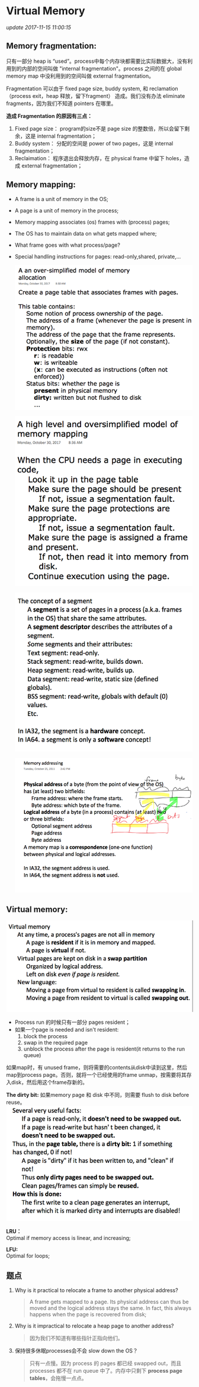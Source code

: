 # Virtual Memory

_update 2017-11-15 11:00:15_

## Memory fragmentation:

只有一部分 heap is “used”。process中每个内存块都需要比实际数据大，没有利用到的内部的空间叫做 "internal fragmentation"。process 之间的在 global memory map 中没利用到的空间叫做 external fragmentation。

Fragmentation 可以由于 fixed page size, buddy system, 和 reclamation（process exit，heap 释放，留下fragment） 造成。我们没有办法 eliminate fragments，因为我们不知道 pointers 在哪里。

**造成 Fragmentation 的原因有三点：**

1. Fixed page size： program的size不是 page size 的整数倍，所以会留下剩余，这是 internal fragmentation；
2. Buddy system： 分配的空间是 power of two pages，这是 internal fragmentation；
3. Reclaimation： 程序退出会释放内存，在 physical frame 中留下 holes，造成 external fragmentation；

## Memory mapping:

* A frame is a unit of memory in the OS;
* A page is a unit of memory  in the process;
* Memory mapping associates \(os\) frames with \(process\) pages;
* The OS has to maintain data on what gets mapped where;
* What frame goes with what process/page?
* Special handling instructions for pages: read-only,shared, private,...

  ![](../.gitbook/assets/screen-shot-2017-11-15-at-11.42.56-am%20%281%29.png)

  ![](../.gitbook/assets/Screen%20Shot%202017-11-15%20at%2012.13.57%20PM%20%281%29.png)

  ![](../.gitbook/assets/Screen%20Shot%202017-11-15%20at%2012.17.55%20PM%20%281%29%20%281%29%20%281%29%20%281%29.png)

  ![](../.gitbook/assets/screen-shot-2017-11-15-at-12.20.26-pm.png)

## Virtual memory:

![](../.gitbook/assets/Screen%20Shot%202017-11-15%20at%2012.26.19%20PM%20%281%29.png)

* Process run 的时候只有一部分 pages resident；
* 如果一个page is needed and isn't resident:
  1. block the process
  2. swap in the required page
  3. unblock the process after the page is resident\(it returns to the run queue\)

如果map时，有 unused frame，则将需要的contents从disk中读到这里，然后map到process page。否则，就将一个已经使用的frame unmap，按需要将其存入disk，然后用这个frame存新的。

**The dirty bit:** 如果memory page 和 disk 中不同，则需要 flush to disk before reuse。 ![](../.gitbook/assets/screen-shot-2017-11-15-at-1.05.03-pm%20%281%29%20%281%29.png)

**LRU：**  
Optimal if memory access is linear, and increasing;

**LFU:**  
Optimal for loops;

## 题点

1. Why is it practical to relocate a frame to another physical address?

   > A frame gets mapped to a page. Its physical address can thus be moved and the logical address stays the same. In fact, this always happens when the page is recovered from disk;

2. Why is it impractical to relocate a heap page to another address?

   > 因为我们不知道有哪些指针正指向他们。

3. 保持很多休眠processes会不会 slow down the OS？

   > 只有一点慢。因为 process 的 pages 都已经 swapped out，而且 processes 都不在 run queue 中了。内存中只剩下 **process page tables**，会拖慢一点点。

